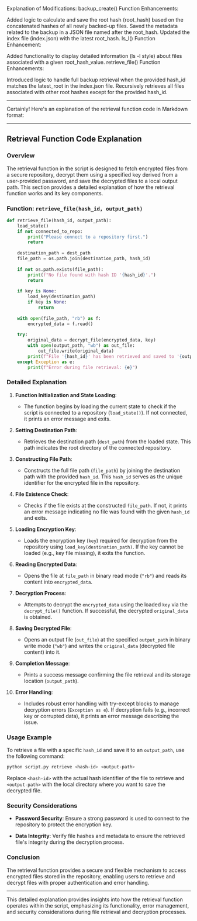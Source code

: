 Explanation of Modifications:
backup_create() Function Enhancements:

Added logic to calculate and save the root hash (root_hash) based on the concatenated hashes of all newly backed-up files.
Saved the metadata related to the backup in a JSON file named after the root_hash.
Updated the index file (index.json) with the latest root_hash.
ls_l() Function Enhancement:

Added functionality to display detailed information (ls -l style) about files associated with a given root_hash_value.
retrieve_file() Function Enhancements:

Introduced logic to handle full backup retrieval when the provided hash_id matches the latest_root in the index.json file.
Recursively retrieves all files associated with other root hashes except for the provided hash_id.

---

Certainly! Here's an explanation of the retrieval function code in Markdown format:

---

## Retrieval Function Code Explanation

### Overview

The retrieval function in the script is designed to fetch encrypted files from a secure repository, decrypt them using a specified key derived from a user-provided password, and save the decrypted files to a local output path. This section provides a detailed explanation of how the retrieval function works and its key components.

### Function: `retrieve_file(hash_id, output_path)`

```python
def retrieve_file(hash_id, output_path):
    load_state()
    if not connected_to_repo:
        print("Please connect to a repository first.")
        return
    
    destination_path = dest_path
    file_path = os.path.join(destination_path, hash_id)
    
    if not os.path.exists(file_path):
        print(f"No file found with hash ID '{hash_id}'.")
        return
    
    if key is None:
        load_key(destination_path)
        if key is None:
            return
    
    with open(file_path, "rb") as f:
        encrypted_data = f.read()
    
    try:
        original_data = decrypt_file(encrypted_data, key)
        with open(output_path, "wb") as out_file:
            out_file.write(original_data)
        print(f"File '{hash_id}' has been retrieved and saved to '{output_path}'.")
    except Exception as e:
        print(f"Error during file retrieval: {e}")
```

### Detailed Explanation

1. **Function Initialization and State Loading**:
   - The function begins by loading the current state to check if the script is connected to a repository (`load_state()`). If not connected, it prints an error message and exits.

2. **Setting Destination Path**:
   - Retrieves the destination path (`dest_path`) from the loaded state. This path indicates the root directory of the connected repository.

3. **Constructing File Path**:
   - Constructs the full file path (`file_path`) by joining the destination path with the provided `hash_id`. This `hash_id` serves as the unique identifier for the encrypted file in the repository.

4. **File Existence Check**:
   - Checks if the file exists at the constructed `file_path`. If not, it prints an error message indicating no file was found with the given `hash_id` and exits.

5. **Loading Encryption Key**:
   - Loads the encryption key (`key`) required for decryption from the repository using `load_key(destination_path)`. If the key cannot be loaded (e.g., key file missing), it exits the function.

6. **Reading Encrypted Data**:
   - Opens the file at `file_path` in binary read mode (`"rb"`) and reads its content into `encrypted_data`.

7. **Decryption Process**:
   - Attempts to decrypt the `encrypted_data` using the loaded `key` via the `decrypt_file()` function. If successful, the decrypted `original_data` is obtained.

8. **Saving Decrypted File**:
   - Opens an output file (`out_file`) at the specified `output_path` in binary write mode (`"wb"`) and writes the `original_data` (decrypted file content) into it.

9. **Completion Message**:
   - Prints a success message confirming the file retrieval and its storage location (`output_path`).

10. **Error Handling**:
    - Includes robust error handling with try-except blocks to manage decryption errors (`Exception as e`). If decryption fails (e.g., incorrect key or corrupted data), it prints an error message describing the issue.

### Usage Example

To retrieve a file with a specific `hash_id` and save it to an `output_path`, use the following command:

```bash
python script.py retrieve <hash-id> <output-path>
```

Replace `<hash-id>` with the actual hash identifier of the file to retrieve and `<output-path>` with the local directory where you want to save the decrypted file.

### Security Considerations

- **Password Security**: Ensure a strong password is used to connect to the repository to protect the encryption key.
  
- **Data Integrity**: Verify file hashes and metadata to ensure the retrieved file's integrity during the decryption process.

### Conclusion

The retrieval function provides a secure and flexible mechanism to access encrypted files stored in the repository, enabling users to retrieve and decrypt files with proper authentication and error handling.

---

This detailed explanation provides insights into how the retrieval function operates within the script, emphasizing its functionality, error management, and security considerations during file retrieval and decryption processes.
